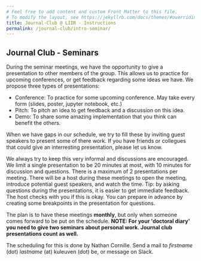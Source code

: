 ```yaml
---
# Feel free to add content and custom Front Matter to this file.
# To modify the layout, see https://jekyllrb.com/docs/themes/#overriding-theme-defaults
title: Journal-Club @ LIIR - Instructions
permalink: /journal-club/intro-seminar/
---
```


## Journal Club - Seminars

During the seminar meetings, we have the opportunity to give a presentation to other members of the group. 
This allows us to practice for upcoming conferences, or get feedback regarding some ideas we have. We propose three types of presentations:
 - Conference: To practice for some upcoming conference. May take every form (slides, poster, jupyter notebook, etc.)
 - Pitch: To pitch an idea to get feedback and a discussion on this idea.
 - Demo: To share some amazing implementation that you think can benefit the others. 
 
When we have gaps in our schedule, we try to fill these by inviting guest speakers to present some of there work. If you have friends or collegues that could give an interresting presentation, please let us know.

We always try to keep this very informal and discussions are encouraged. We limit a single presentation to be 20 minutes at most, with 10 minutes for discussion and questions. There is a maximum of 2 presentations per meeting. 
There will be a host during these meetings to open the meeting, introduce potential guest speakers, and watch the time. 
Tip: by asking questions during the presentations, it is easier to get immediate feedback. The host checks with you if this is okay. You can prepare in advance by creating some breakpoints in the presentation for questions.

The plan is to have these meetings **monthly**, but only when someone comes forward to be put on the schedule. **NOTE: For your 'doctoral diary' you need to give two seminars about personal work. Journal club presentations count as well.**

The scheduling for this is done by Nathan Cornille. Send a mail to _firstname_ (dot) _lastname_ (at) kuleuven (dot) be, or message on Slack.
